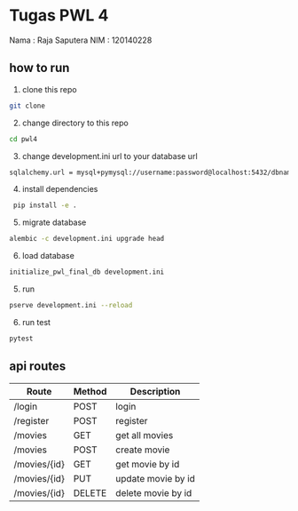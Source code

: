 # Tugas PWL 4

Nama : Raja Saputera
NIM : 120140228

## how to run

1. clone this repo

```bash
git clone
```

2. change directory to this repo

```bash
cd pwl4
```

3.  change development.ini url to your database url

```bash
sqlalchemy.url = mysql+pymysql://username:password@localhost:5432/dbname
```

4. install dependencies

```bash
 pip install -e .
```

5. migrate database

```bash
alembic -c development.ini upgrade head
```

6. load database

```bash
initialize_pwl_final_db development.ini
```

5. run

```bash
pserve development.ini --reload
```

6. run test

```bash
pytest
```

## api routes

| Route        | Method | Description        |
| ------------ | ------ | ------------------ |
| /login       | POST   | login              |
| /register    | POST   | register           |
| /movies      | GET    | get all movies     |
| /movies      | POST   | create movie       |
| /movies/{id} | GET    | get movie by id    |
| /movies/{id} | PUT    | update movie by id |
| /movies/{id} | DELETE | delete movie by id |
